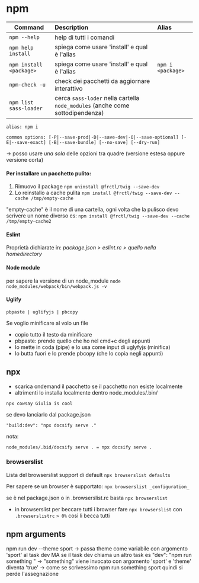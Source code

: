# npm

| Command          | Description  | Alias |
| -------------    | :------------| :------ |
| `npm --help`       |help di tutti i comandi | |
| `npm help install` | spiega come usare 'install' e qual è l'alias | |
| `npm install <package>`  | spiega come usare 'install' e qual è l'alias | `npm i <package>` |
| `npm-check -u`  | check dei pacchetti da aggiornare interattivo |  |
| `npm list sass-loader` | cerca `sass-loder` nella cartella `node_modules` (anche come sottodipendenza) |

```
alias: npm i

common options: [-P|--save-prod|-D|--save-dev|-O|--save-optional] [-E|--save-exact] [-B|--save-bundle] [--no-save] [--dry-run]
``` 
-> posso usare *una sola* delle opzioni tra quadre (versione estesa oppure versione corta)

#### Per installare un pacchetto pulito:
1. Rimuovo il package
`npm uninstall @frctl/twig --save-dev`
2. Lo reinstallo a cache pulita
`npm install @frctl/twig --save-dev --cache /tmp/empty-cache`

"empty-cache" è il nome di una cartella, ogni volta che la pulisco devo scrivere un nome diverso es:
`npm install @frctl/twig --save-dev --cache /tmp/empty-cache2`

#### Eslint

Proprietà dichiarate in:
_package.json > eslint.rc > quello nella homedirectory_

#### Node module
per sapere la versione di un node_module
`node node_modules/webpack/bin/webpack.js -v`

#### Uglify

`pbpaste | uglifyjs | pbcopy`

Se voglio minificare al volo un file
-  copio tutto il testo da minificare
- pbpaste: prende quello che ho nel cmd+c degli appunti
- lo mette in coda (pipe) e lo usa come input di uglyfyjs (minifica)
- lo butta fuori e lo prende pbcopy (che lo copia negli appunti)

## npx

- scarica ondemand il pacchetto se il pacchetto non esiste localmente
- altrimenti lo installa localmente dentro node_modules/.bin/

```shell
npx cowsay Giulia is cool
```

se devo lanciarlo dal package.json
```shell
"build:dev": "npx docsify serve ."
```

nota:
```
node_modules/.bid/docsify serve . = npx docsify serve .
```

### browserslist

Lista del browserslist support di default `npx browserslist defaults`

Per sapere se un browser è supportato: `npx browserslist _configuration_`

se è nel package.json o in .browserslist.rc basta `npx browserslist`


- in browserslist per beccare tutti i browser fare
`npx browserslist` con `.browserslistrc` `> 0%` così li becca tutti

## npm arguments

npm run dev --theme sport → passa theme come variabile con argomento 'sport' al task dev
MA se il task dev chiama un  altro task es
"dev": "npm run something " → "something" viene invocato con argomento 'sport' e 'theme' diventa 'true' → come se scrivessimo npm run something sport quindi si perde l'assegnazione
